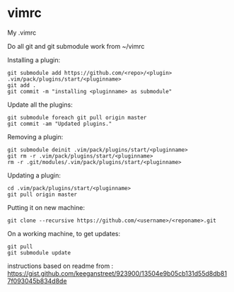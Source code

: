 vimrc
=====

My .vimrc 

Do all git and git submodule work from ~/vimrc

Installing a plugin:

```
git submodule add https://github.com/<repo>/<plugin> .vim/pack/plugins/start/<pluginname>
git add .
git commit -m "installing <pluginname> as submodule"
```

Update all the plugins:
```
git submodule foreach git pull origin master
git commit -am "Updated plugins."
```

Removing a plugin:
```
git submodule deinit .vim/pack/plugins/start/<pluginname>
git rm -r .vim/pack/plugins/start/<pluginname>
rm -r .git/modules/.vim/pack/plugins/start/<pluginname>
```

Updating a plugin:
```
cd .vim/pack/plugins/start/<pluginname>
git pull origin master
```

Putting it on new machine:
```
git clone --recursive https://github.com/<username>/<reponame>.git
```

On a working machine, to get updates:
```
git pull
git submodule update
```

instructions based on readme from : https://gist.github.com/keeganstreet/923900/13504e9b05cb131d55d8db817f093045b834d8de
